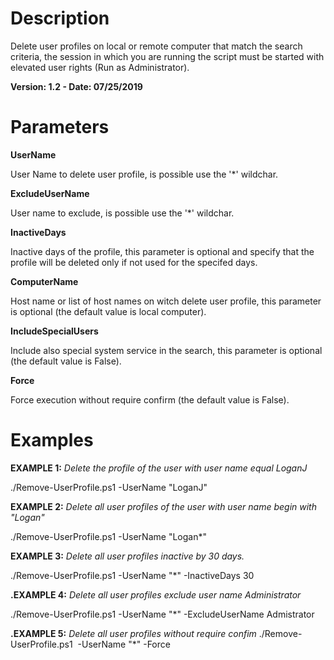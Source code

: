 # Description
Delete user profiles on local or remote computer that match the search criteria, the session in which you are running the script must be started with elevated user rights (Run as Administrator).

**Version: 1.2 - Date: 07/25/2019**
# Parameters
**UserName**

User Name to delete user profile, is possible use the '*' wildchar.

**ExcludeUserName**

User name to exclude, is possible use the '*' wildchar.

**InactiveDays**

Inactive days of the profile, this parameter is optional and specify that the profile will be deleted only if not used for the specifed days.

**ComputerName**

Host name or list of host names on witch delete user profile, this parameter is optional (the default value is local computer).

**IncludeSpecialUsers**

Include also special system service in the search, this parameter is optional (the default value is False).

**Force**

Force execution without require confirm (the default value is False).

# Examples
**EXAMPLE 1:** *Delete the profile of the user with user name equal LoganJ*

./Remove-UserProfile.ps1  -UserName "LoganJ"

**EXAMPLE 2:** *Delete all user profiles of the user with user name begin with "Logan"*

./Remove-UserProfile.ps1  -UserName "Logan*"

**EXAMPLE 3:** *Delete all user profiles inactive by 30 days.*

./Remove-UserProfile.ps1  -UserName "*" -InactiveDays 30

**.EXAMPLE 4:** *Delete all user profiles exclude user name Administrator*

./Remove-UserProfile.ps1  -UserName "*" -ExcludeUserName Admistrator

**.EXAMPLE 5:** *Delete all user profiles without require confim*
./Remove-UserProfile.ps1  -UserName "*" -Force
